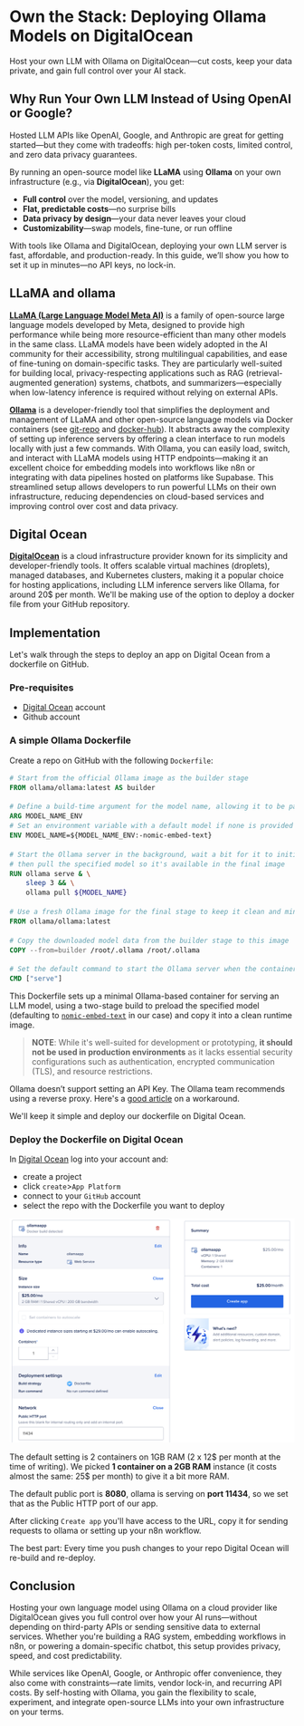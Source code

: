 # Own the Stack: Deploying Ollama Models on DigitalOcean
Host your own LLM with Ollama on DigitalOcean—cut costs, keep your data private, and gain full control over your AI stack.

## Why Run Your Own LLM Instead of Using OpenAI or Google?

Hosted LLM APIs like OpenAI, Google, and Anthropic are great for getting started—but they come with tradeoffs: high per-token costs, limited control, and zero data privacy guarantees.

By running an open-source model like **LLaMA** using **Ollama** on your own infrastructure (e.g., via **DigitalOcean**), you get:

* **Full control** over the model, versioning, and updates
* **Flat, predictable costs**—no surprise bills
* **Data privacy by design**—your data never leaves your cloud
* **Customizability**—swap models, fine-tune, or run offline

With tools like Ollama and DigitalOcean, deploying your own LLM server is fast, affordable, and production-ready. In this guide, we’ll show you how to set it up in minutes—no API keys, no lock-in.


## LLaMA and ollama
[**LLaMA (Large Language Model Meta AI)**](https://www.llama.com/) is a family
of open-source large language models developed by Meta, designed to provide
high performance while being more resource-efficient than many other models in
the same class. LLaMA models have been widely adopted in the AI community for 
their accessibility, strong multilingual capabilities, and ease of fine-tuning 
on domain-specific tasks. They are particularly well-suited for building local,
privacy-respecting applications such as RAG (retrieval-augmented generation)
systems, chatbots, and summarizers—especially when low-latency inference is 
required without relying on external APIs.

[**Ollama**](https://ollama.com/) is a developer-friendly tool that simplifies 
the deployment and management of LLaMA and other open-source language models
via Docker containers (see [git-repo](https://github.com/ollama/ollama) and 
[docker-hub](https://hub.docker.com/r/ollama/ollama)). It abstracts away the
complexity of setting up inference servers by offering a clean interface to run 
models locally with just a few commands. With Ollama, you can easily load, 
switch, and interact with LLaMA models using HTTP endpoints—making it an
excellent choice for embedding models into workflows like n8n or integrating
with data pipelines hosted on platforms like Supabase. This streamlined setup
allows developers to run powerful LLMs on their own infrastructure, reducing 
dependencies on cloud-based services and improving control over cost and data
privacy.

## Digital Ocean
[**DigitalOcean**](https://www.digitalocean.com/) is a cloud infrastructure 
provider known for its simplicity and developer-friendly tools. It offers 
scalable virtual machines (droplets), managed databases, and Kubernetes 
clusters, making it a popular choice for hosting applications, including LLM 
inference servers like Ollama, for around 20$ per month. We'll be making use
of the option to deploy a docker file from your GitHub repository.


## Implementation

Let's walk through the steps to deploy an app on Digital Ocean from a 
dockerfile on GitHub. 

### Pre-requisites
- [Digital Ocean](https://www.digitalocean.com/) account
- Github account


### A simple Ollama Dockerfile
Create a repo on GitHub with the following `Dockerfile`:
```Dockerfile
# Start from the official Ollama image as the builder stage
FROM ollama/ollama:latest AS builder

# Define a build-time argument for the model name, allowing it to be passed when building the image
ARG MODEL_NAME_ENV
# Set an environment variable with a default model if none is provided
ENV MODEL_NAME=${MODEL_NAME_ENV:-nomic-embed-text}

# Start the Ollama server in the background, wait a bit for it to initialize,
# then pull the specified model so it's available in the final image
RUN ollama serve & \
    sleep 3 && \
    ollama pull ${MODEL_NAME}

# Use a fresh Ollama image for the final stage to keep it clean and minimal
FROM ollama/ollama:latest

# Copy the downloaded model data from the builder stage to this image
COPY --from=builder /root/.ollama /root/.ollama  

# Set the default command to start the Ollama server when the container runs
CMD ["serve"]
```

This Dockerfile sets up a minimal Ollama-based container for serving an LLM 
model, using a two-stage build to preload the specified model (defaulting to 
[`nomic-embed-text`](https://ollama.com/library/nomic-embed-text) in our case) 
and copy it into a clean runtime image. 

>**NOTE**: While it's well-suited for development or prototyping, **it should not be used 
in production environments** as it lacks essential security configurations such
as authentication, encrypted communication (TLS), and resource restrictions. 

Ollama doesn’t support setting an API Key. The Ollama team recommends using a 
reverse proxy. Here's a 
[good article](https://medium.com/@qdrddr/ollama-with-apikey-litellm-proxy-c675c32ce7e8) 
on a workaround. 

We'll keep it simple and deploy our dockerfile on Digital Ocean.

### Deploy the Dockerfile on Digital Ocean
In [Digital Ocean](https://www.digitalocean.com/) log into your account and:
- create a project
- click `create`>`App Platform`
- connect to your `GitHub` account
- select the repo with the Dockerfile you want to deploy

![digital_ocean_app](pictures/digital_ocean_app.png)


The default setting is 2 containers on 1GB RAM (2 x 12$ per month at the time
of writing). We picked **1 container on a 2GB RAM** instance (it costs almost 
the same: 25$ per month) to give it a bit more RAM. 

The default public port is **8080**, ollama is serving on **port 11434**, so
we set that as the Public HTTP port of our app.

After clicking `Create app` you'll have access to the URL, 
copy it for sending requests to ollama or setting up your n8n workflow.

The best part: Every time you push changes to your repo Digital Ocean will re-build and re-deploy.


## **Conclusion**

Hosting your own language model using Ollama on a cloud provider like DigitalOcean gives you full control over how your AI runs—without depending on third-party APIs or sending sensitive data to external services. Whether you're building a RAG system, embedding workflows in n8n, or powering a domain-specific chatbot, this setup provides privacy, speed, and cost predictability.

While services like OpenAI, Google, or Anthropic offer convenience, they also come with constraints—rate limits, vendor lock-in, and recurring API costs. By self-hosting with Ollama, you gain the flexibility to scale, experiment, and integrate open-source LLMs into your own infrastructure on your terms.


